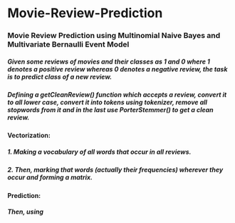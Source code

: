 # Movie-Review-Prediction

### Movie Review Prediction using Multinomial Naive Bayes and Multivariate Bernaulli Event Model

##### Given some reviews of movies and their classes as 1 and 0 where 1 denotes a positive review whereas 0 denotes a negative review, the task is to predict class of a new review.

##### Defining a getCleanReview() function which accepts a review, convert it to all lower case, convert it into tokens using tokenizer, remove all stopwords from it and in the last use PorterStemmer() to get a clean review.

#### Vectorization:

##### 1. Making a vocabulary of all words that occur in all reviews.

##### 2. Then, marking that words (actually their frequencies) wherever they occur and forming a matrix.

#### Prediction:

##### Then, using 
